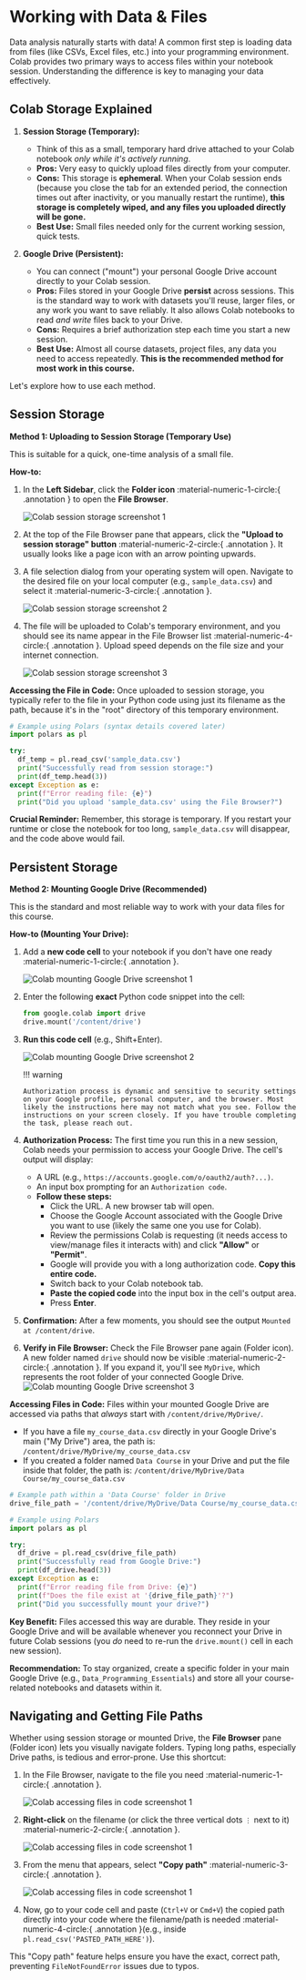 
# **Working with Data & Files**

Data analysis naturally starts with data! A common first step is loading data from files (like CSVs, Excel files, etc.) into your programming environment. Colab provides two primary ways to access files within your notebook session. Understanding the difference is key to managing your data effectively.

## **Colab Storage Explained**

1.  **Session Storage (Temporary):**
    * Think of this as a small, temporary hard drive attached to your Colab notebook *only while it's actively running*.
    * **Pros:** Very easy to quickly upload files directly from your computer.
    * **Cons:** This storage is **ephemeral**. When your Colab session ends (because you close the tab for an extended period, the connection times out after inactivity, or you manually restart the runtime), **this storage is completely wiped, and any files you uploaded directly will be gone.**
    * **Best Use:** Small files needed only for the current working session, quick tests.

2.  **Google Drive (Persistent):**
    * You can connect ("mount") your personal Google Drive account directly to your Colab session.
    * **Pros:** Files stored in your Google Drive **persist** across sessions. This is the standard way to work with datasets you'll reuse, larger files, or any work you want to save reliably. It also allows Colab notebooks to read *and write* files back to your Drive.
    * **Cons:** Requires a brief authorization step each time you start a new session.
    * **Best Use:** Almost all course datasets, project files, any data you need to access repeatedly. **This is the recommended method for most work in this course.**

Let's explore how to use each method.

## **Session Storage**

**Method 1: Uploading to Session Storage (Temporary Use)**

This is suitable for a quick, one-time analysis of a small file.

**How-to:**

1.  In the **Left Sidebar**, click the **Folder icon** :material-numeric-1-circle:{ .annotation } to open the **File Browser**.

    ![Colab session storage screenshot 1](/assets/images/colab_session_storage_1.png)

2.  At the top of the File Browser pane that appears, click the **"Upload to session storage" button** :material-numeric-2-circle:{ .annotation }. It usually looks like a page icon with an arrow pointing upwards.
3.  A file selection dialog from your operating system will open. Navigate to the desired file on your local computer (e.g., `sample_data.csv`) and select it :material-numeric-3-circle:{ .annotation }.

    ![Colab session storage screenshot 2](/assets/images/colab_session_storage_3.png)

4.  The file will be uploaded to Colab's temporary environment, and you should see its name appear in the File Browser list :material-numeric-4-circle:{ .annotation }. Upload speed depends on the file size and your internet connection.

    ![Colab session storage screenshot 3](/assets/images/colab_session_storage_4.png)

**Accessing the File in Code:**
Once uploaded to session storage, you typically refer to the file in your Python code using just its filename as the path, because it's in the "root" directory of this temporary environment.

```python
# Example using Polars (syntax details covered later)
import polars as pl

try:
  df_temp = pl.read_csv('sample_data.csv')
  print("Successfully read from session storage:")
  print(df_temp.head(3))
except Exception as e:
  print(f"Error reading file: {e}")
  print("Did you upload 'sample_data.csv' using the File Browser?")
```

**Crucial Reminder:** Remember, this storage is temporary. If you restart your runtime or close the notebook for too long, `sample_data.csv` will disappear, and the code above would fail.

## **Persistent Storage**
**Method 2: Mounting Google Drive (Recommended)**

This is the standard and most reliable way to work with your data files for this course.

**How-to (Mounting Your Drive):**


1.  Add a **new code cell** to your notebook if you don't have one ready :material-numeric-1-circle:{ .annotation }.

    ![Colab mounting Google Drive screenshot 1](/assets/images/colab_files_screen.png)

2.  Enter the following **exact** Python code snippet into the cell:
    ```python
    from google.colab import drive
    drive.mount('/content/drive')
    ```
3.  **Run this code cell** (e.g., Shift+Enter).

    ![Colab mounting Google Drive screenshot 2](/assets/images/colab_drive_mount_permission_screen.png)

    !!! warning

        Authorization process is dynamic and sensitive to security settings on your Google profile, personal computer, and the browser. Most likely the instructions here may not match what you see. Follow the instructions on your screen closely. If you have trouble completing the task, please reach out.

4.  **Authorization Process:** The first time you run this in a new session, Colab needs your permission to access your Google Drive. The cell's output will display:
    * A URL (e.g., `https://accounts.google.com/o/oauth2/auth?...)`.
    * An input box prompting for an `Authorization code`.
    * **Follow these steps:**
        * Click the URL. A new browser tab will open.
        * Choose the Google Account associated with the Google Drive you want to use (likely the same one you use for Colab).
        * Review the permissions Colab is requesting (it needs access to view/manage files it interacts with) and click **"Allow"** or **"Permit"**.
        * Google will provide you with a long authorization code. **Copy this entire code.**
        * Switch back to your Colab notebook tab.
        * **Paste the copied code** into the input box in the cell's output area.
        * Press **Enter**.
5.  **Confirmation:** After a few moments, you should see the output `Mounted at /content/drive`.
6.  **Verify in File Browser:** Check the File Browser pane again (Folder icon). A new folder named `drive` should now be visible :material-numeric-2-circle:{ .annotation }. If you expand it, you'll see `MyDrive`, which represents the root folder of your connected Google Drive.
    ![Colab mounting Google Drive screenshot 3](/assets/images/colab_drive_mounted_screen.png)

**Accessing Files in Code:**
Files within your mounted Google Drive are accessed via paths that *always* start with `/content/drive/MyDrive/`.

* If you have a file `my_course_data.csv` directly in your Google Drive's main ("My Drive") area, the path is:
    `/content/drive/MyDrive/my_course_data.csv`
* If you created a folder named `Data Course` in your Drive and put the file inside that folder, the path is:
    `/content/drive/MyDrive/Data Course/my_course_data.csv`

```python
# Example path within a 'Data Course' folder in Drive
drive_file_path = '/content/drive/MyDrive/Data Course/my_course_data.csv'

# Example using Polars
import polars as pl

try:
  df_drive = pl.read_csv(drive_file_path)
  print("Successfully read from Google Drive:")
  print(df_drive.head(3))
except Exception as e:
  print(f"Error reading file from Drive: {e}")
  print(f"Does the file exist at '{drive_file_path}'?")
  print("Did you successfully mount your drive?")
```

**Key Benefit:** Files accessed this way are durable. They reside in your Google Drive and will be available whenever you reconnect your Drive in future Colab sessions (you *do* need to re-run the `drive.mount()` cell in each new session).

**Recommendation:** To stay organized, create a specific folder in your main Google Drive (e.g., `Data_Programming_Essentials`) and store all your course-related notebooks and datasets within it.

## **Navigating and Getting File Paths**

Whether using session storage or mounted Drive, the **File Browser** pane (Folder icon) lets you visually navigate folders. Typing long paths, especially Drive paths, is tedious and error-prone. Use this shortcut:

1.  In the File Browser, navigate to the file you need :material-numeric-1-circle:{ .annotation }.

    ![Colab accessing files in code screenshot 1](/assets/images/colab_file_path_1.png)

2.  **Right-click** on the filename (or click the three vertical dots `⋮` next to it) :material-numeric-2-circle:{ .annotation }.

    ![Colab accessing files in code screenshot 1](/assets/images/colab_file_path_2.png)

3.  From the menu that appears, select **"Copy path"** :material-numeric-3-circle:{ .annotation }.

    ![Colab accessing files in code screenshot 1](/assets/images/colab_file_path_3.png)

4.  Now, go to your code cell and paste (`Ctrl+V` or `Cmd+V`) the copied path directly into your code where the filename/path is needed :material-numeric-4-circle:{ .annotation }(e.g., inside `pl.read_csv('PASTED_PATH_HERE')`).

This "Copy path" feature helps ensure you have the exact, correct path, preventing `FileNotFoundError` issues due to typos.
